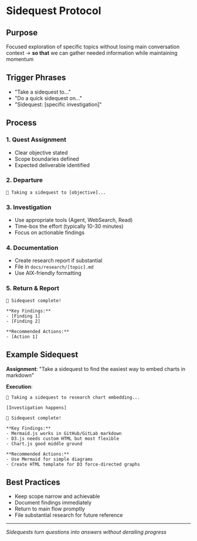 # Sidequest Protocol

## Purpose
Focused exploration of specific topics without losing main conversation context → **so that** we can gather needed information while maintaining momentum

## Trigger Phrases
- "Take a sidequest to..."
- "Do a quick sidequest on..."
- "Sidequest: [specific investigation]"

## Process

### 1. Quest Assignment
- Clear objective stated
- Scope boundaries defined
- Expected deliverable identified

### 2. Departure
```
🐎 Taking a sidequest to [objective]...
```

### 3. Investigation
- Use appropriate tools (Agent, WebSearch, Read)
- Time-box the effort (typically 10-30 minutes)
- Focus on actionable findings

### 4. Documentation
- Create research report if substantial
- File in `docs/research/[topic].md`
- Use AIX-friendly formatting

### 5. Return & Report
```
🏇 Sidequest complete!

**Key Findings:**
- [Finding 1]
- [Finding 2]

**Recommended Actions:**
- [Action 1]
```

## Example Sidequest

**Assignment**: "Take a sidequest to find the easiest way to embed charts in markdown"

**Execution**:
```
🐎 Taking a sidequest to research chart embedding...

[Investigation happens]

🏇 Sidequest complete!

**Key Findings:**
- Mermaid.js works in GitHub/GitLab markdown
- D3.js needs custom HTML but most flexible
- Chart.js good middle ground

**Recommended Actions:**
- Use Mermaid for simple diagrams
- Create HTML template for D3 force-directed graphs
```

## Best Practices
- Keep scope narrow and achievable
- Document findings immediately
- Return to main flow promptly
- File substantial research for future reference

---

*Sidequests turn questions into answers without derailing progress*